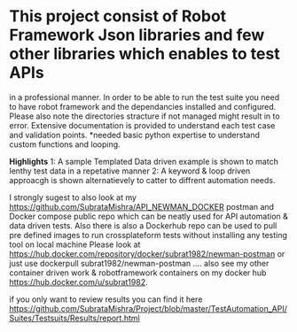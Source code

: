 # This project consist of Robot Framework Json libraries and few other libraries which enables to test APIs 
in a professional manner.
In order to be able to run the test suite you need to have robot framework and the dependancies installed and configured.
Please also note the directories stracture if not managed might result in to error.
Extensive documentation is provided to understand each test case and validation points.
*needed basic python expertise to understand custom functions and looping.

**Highlights**
1: A sample Templated Data driven example is shown to match lenthy test data in a repetative manner
2: A keyword & loop driven approacgh is shown alternatievely to catter to diffrent automation needs.

I strongly sugest to also look at my https://github.com/SubrataMishra/API_NEWMAN_DOCKER postman and Docker compose public repo which can be neatly used for API automation & data driven tests. 
Also there is also a Dockerhub repo can be used to pull pre defined images to run crossplateform tests without installing any testing tool on local machine Please look at https://hub.docker.com/repository/docker/subrat1982/newman-postman or just use dockerpull subrat1982/newman-postman ....
also see my other container driven work & robotframework containers on my docker hub https://hub.docker.com/u/subrat1982.

if you only want to review results you can find it here https://github.com/SubrataMishra/Project/blob/master/TestAutomation_API/Suites/Testsuits/Results/report.html
